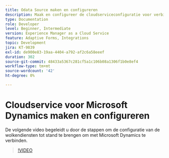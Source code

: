 ```yaml
---
title: Odata Source maken en configureren
description: Maak en configureer de cloudserviceconfiguratie voor verbinding met Microsoft Dynamics.
type: Documentation
role: Developer
level: Beginner, Intermediate
version: Experience Manager as a Cloud Service
feature: Adaptive Forms, Integrations
topic: Development
jira: KT-9839
exl-id: de900e83-19aa-4404-a792-af2c6a58eeef
duration: 302
source-git-commit: 48433a5367c281cf5a1c106b08a1306f1b0e8ef4
workflow-type: tm+mt
source-wordcount: '42'
ht-degree: 0%

---
```


# Cloudservice voor Microsoft Dynamics maken en configureren


De volgende video begeleidt u door de stappen om de configuratie van de wolkendiensten tot stand te brengen om met Microsoft Dynamics te verbinden.

>[!VIDEO](https://video.tv.adobe.com/v/340758?quality=12&learn=on)
